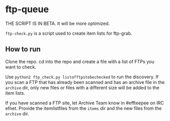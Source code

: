 # ftp-queue

THE SCRIPT IS IN BETA. It will be more optimized.

`ftp-check.py` is a script used to create item lists for ftp-grab.

How to run
----------
Clone the repo. cd into the repo and create a file with a list of FTPs you want to check.

Use `python2 ftp_check.py listofftpstobechecked` to run the discovery. If you scan a FTP that has already been scanned and has an archive file in the `archive` dir, only new files or files with a different size will be added to the item lists.

If you have scanned a FTP site, let Archive Team know in #effteepee on IRC efnet. Provide the itemlistfiles from the `items` dir and the new files from the `archive` dir.
